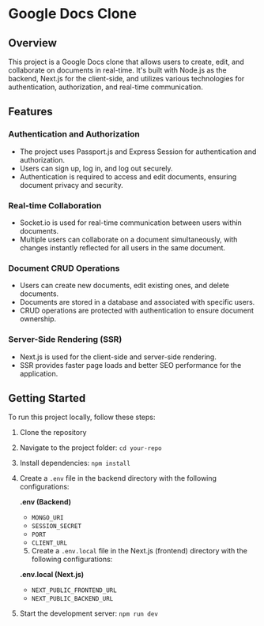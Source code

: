# Google Docs Clone

## Overview

This project is a Google Docs clone that allows users to create, edit, and collaborate on documents in real-time. It's built with Node.js as the backend, Next.js for the client-side, and utilizes various technologies for authentication, authorization, and real-time communication.

## Features

### Authentication and Authorization

- The project uses Passport.js and Express Session for authentication and authorization.
- Users can sign up, log in, and log out securely.
- Authentication is required to access and edit documents, ensuring document privacy and security.

### Real-time Collaboration

- Socket.io is used for real-time communication between users within documents.
- Multiple users can collaborate on a document simultaneously, with changes instantly reflected for all users in the same document.

### Document CRUD Operations

- Users can create new documents, edit existing ones, and delete documents.
- Documents are stored in a database and associated with specific users.
- CRUD operations are protected with authentication to ensure document ownership.

### Server-Side Rendering (SSR)

- Next.js is used for the client-side and server-side rendering.
- SSR provides faster page loads and better SEO performance for the application.

## Getting Started

To run this project locally, follow these steps:

1. Clone the repository
2. Navigate to the project folder: `cd your-repo`
3. Install dependencies: `npm install`
4. Create a `.env` file in the backend directory with the following configurations:

   **.env (Backend)**

   - `MONGO_URI`
   - `SESSION_SECRET`
   - `PORT`
   - `CLIENT_URL`

   5. Create a `.env.local` file in the Next.js (frontend) directory with the following configurations:

   **.env.local (Next.js)**

   - `NEXT_PUBLIC_FRONTEND_URL`
   - `NEXT_PUBLIC_BACKEND_URL`

5. Start the development server: `npm run dev`
